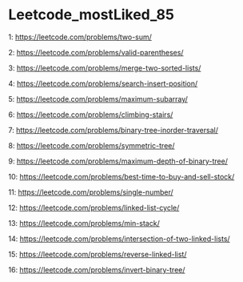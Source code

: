 # Leetcode_mostLiked_85
1: https://leetcode.com/problems/two-sum/

2: https://leetcode.com/problems/valid-parentheses/

3: https://leetcode.com/problems/merge-two-sorted-lists/

4: https://leetcode.com/problems/search-insert-position/

5: https://leetcode.com/problems/maximum-subarray/

6: https://leetcode.com/problems/climbing-stairs/

7: https://leetcode.com/problems/binary-tree-inorder-traversal/

8: https://leetcode.com/problems/symmetric-tree/

9: https://leetcode.com/problems/maximum-depth-of-binary-tree/

10: https://leetcode.com/problems/best-time-to-buy-and-sell-stock/

11: https://leetcode.com/problems/single-number/

12: https://leetcode.com/problems/linked-list-cycle/

13: https://leetcode.com/problems/min-stack/

14: https://leetcode.com/problems/intersection-of-two-linked-lists/

15: https://leetcode.com/problems/reverse-linked-list/ 

16: https://leetcode.com/problems/invert-binary-tree/
